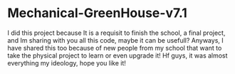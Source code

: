 # Mechanical-GreenHouse-v7.1
I did this project because It is a requisit to finish the school, a final project, and Im sharing with you all this code, maybe it can be usefull?  Anyways, I have shared this too because of new people from my school that want to take the physical project to learn or even upgrade it! Hf guys, it was almost everything my ideology, hope you like it!
